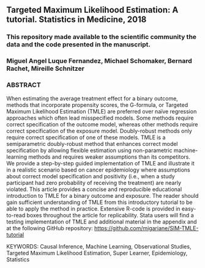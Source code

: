 ## Targeted Maximum Likelihood Estimation: A tutorial. Statistics in Medicine, 2018

### This repository made available to the scientific community the data and the code presented in the manuscript. 

### Miguel Angel Luque Fernandez, Michael Schomaker, Bernard Rachet, Mireille Schnitzer

### ABSTRACT
When estimating the average treatment effect for a binary outcome, methods that incorporate propensity scores, the G-formula, or Targeted Maximum Likelihood Estimation (TMLE) are preferred over naïve regression approaches which often lead misspecified models. Some methods require correct specification of the outcome model, whereas other methods require correct specification of the exposure model. Doubly-robust methods only require correct specification of one of these models. TMLE is a semiparametric doubly-robust method that enhances correct model specification by allowing flexible estimation using non-parametric machine-learning methods and requires weaker assumptions than its competitors. We provide a step-by-step guided implementation of TMLE and illustrate it in a realistic scenario based on cancer epidemiology where assumptions about correct model specification and positivity (i.e., when a study participant had zero probability of receiving the treatment) are nearly violated. This article provides a concise and reproducible educational introduction to TMLE for a binary outcome and exposure. The reader should gain sufficient understanding of TMLE from this introductory tutorial to be able to apply the method in practice. Extensive R-code is provided in easy-to-read boxes throughout the article for replicability. Stata users will find a testing implementation of TMLE and additional material in the appendix and at the following GitHub repository: 
https://github.com/migariane/SIM-TMLE-tutorial

KEYWORDS: Causal Inference, Machine Learning, Observational Studies, Targeted Maximum Likelihood Estimation, Super Learner, Epidemiology, Statistics


